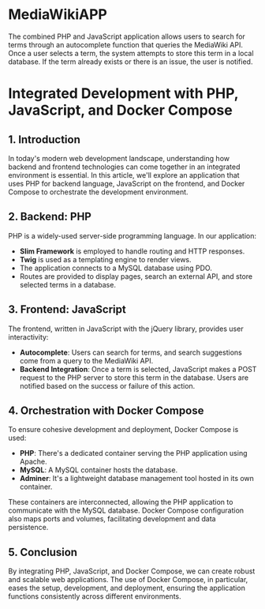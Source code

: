 # MediaWikiAPP
 
 The combined PHP and JavaScript application allows users to search for terms through an autocomplete function that queries the MediaWiki API. Once a user selects a term, the system attempts to store this term in a local database. If the term already exists or there is an issue, the user is notified.

# Integrated Development with PHP, JavaScript, and Docker Compose

## 1. Introduction

In today's modern web development landscape, understanding how backend and frontend technologies can come together in an integrated environment is essential. In this article, we'll explore an application that uses PHP for backend language, JavaScript on the frontend, and Docker Compose to orchestrate the development environment.

## 2. Backend: PHP

PHP is a widely-used server-side programming language. In our application:

- **Slim Framework** is employed to handle routing and HTTP responses.
- **Twig** is used as a templating engine to render views.
- The application connects to a MySQL database using PDO.
- Routes are provided to display pages, search an external API, and store selected terms in a database.

## 3. Frontend: JavaScript

The frontend, written in JavaScript with the jQuery library, provides user interactivity:

- **Autocomplete**: Users can search for terms, and search suggestions come from a query to the MediaWiki API.
- **Backend Integration**: Once a term is selected, JavaScript makes a POST request to the PHP server to store this term in the database. Users are notified based on the success or failure of this action.

## 4. Orchestration with Docker Compose

To ensure cohesive development and deployment, Docker Compose is used:

- **PHP**: There's a dedicated container serving the PHP application using Apache.
- **MySQL**: A MySQL container hosts the database.
- **Adminer**: It's a lightweight database management tool hosted in its own container.

These containers are interconnected, allowing the PHP application to communicate with the MySQL database. Docker Compose configuration also maps ports and volumes, facilitating development and data persistence.

## 5. Conclusion

By integrating PHP, JavaScript, and Docker Compose, we can create robust and scalable web applications. The use of Docker Compose, in particular, eases the setup, development, and deployment, ensuring the application functions consistently across different environments.